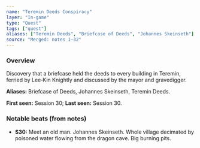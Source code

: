 ```yaml
---
name: "Teremin Deeds Conspiracy"
layer: "In-game"
type: "Quest"
tags: ["quest"]
aliases: ["Teremin Deeds", "Briefcase of Deeds", "Johannes Skeinseth"]
source: "Merged: notes 1–32"
---
```

### Overview
Discovery that a briefcase held the deeds to every building in Teremin, ferried by Lee‑Kin Knightly and discussed by the mayor and gravedigger.

**Aliases:** Briefcase of Deeds, Johannes Skeinseth, Teremin Deeds.

**First seen:** Session 30; **Last seen:** Session 30.

### Notable beats (from notes)
- **S30:** Meet an old man. Johannes Skeinseth. Whole village decimated by poisoned water flowing from the dragon cave. Big burning pits.
